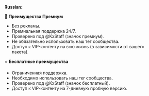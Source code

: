 **Russian:**

🌟 **Преимущества Премиум**
- Без рекламы.
- Премиальная поддержка 24/7.
- Проверено под @KxStaff (значок премиум).
- Не обязательно использовать наш тег сообщества.
- Доступ к VIP-контенту на всю жизнь (в зависимости от вашего пакета).

⭐ **Бесплатные преимущества**
- Ограниченная поддержка.
- Необходимо использовать наш тег сообщества.
- Проверено под @KxStaff (значок бесплатный).
- Доступ к VIP-контенту на 7-дневную пробную версию.
